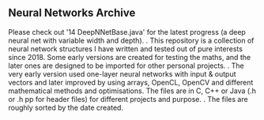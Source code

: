 ## Neural Networks Archive

Please check out '14 DeepNNetBase.java' for the latest progress (a deep neural net with variable width and depth).
.
This repository is a collection of neural network structures I have written and tested out of pure interests since 2018. Some early versions are created for testing the maths, and the later ones are designed to be imported for other personal projects.
.
The very early version used one-layer neural networks with input & output vectors and later improved by using arrays, OpenCL, OpenCV and different mathematical methods and optimisations. The files are in C, C++ or Java (.h or .h pp for header files) for different projects and purpose.
.
The files are roughly sorted by the date created.
